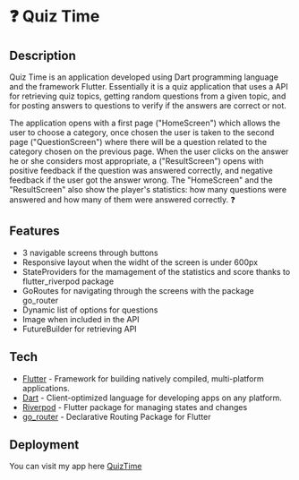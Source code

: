 # :question: Quiz Time
## Description

Quiz Time is an application developed using Dart programming language and the framework Flutter.
Essentially it is a quiz application that uses a API for retrieving quiz topics, getting random questions from a given topic, and for posting answers to questions to verify if the answers are correct or not.

The application opens with a first page ("HomeScreen") which allows the user to choose a category, once chosen the user is taken to the second page ("QuestionScreen") where there will be a question related to the category chosen on the previous page. When the user clicks on the answer he or she considers most appropriate, a ("ResultScreen") opens with positive feedback if the question was answered correctly, and negative feedback if the user got the answer wrong. The "HomeScreen" and the "ResultScreen" also show the player's statistics: how many questions were answered and how many of them were answered correctly.
:question:

## Features

- 3 navigable screens through buttons
- Responsive layout when the widht of the screen is under 600px
- StateProviders for the mamagement of the statistics and score thanks to flutter_riverpod package
- GoRoutes for navigating through the screens with the package go_router
- Dynamic list of options for questions
- Image when included in the API
- FutureBuilder for retrieving API

## Tech

- [Flutter](https://flutter.dev/) - Framework for building natively compiled, multi-platform applications.
- [Dart](https://dart.dev/) - Client-optimized language for developing apps on any platform.
- [Riverpod](https://riverpod.dev/) -  Flutter package for managing states and changes
- [go_router](https://pub.dev/packages/go_router) - Declarative Routing Package for Flutter

## Deployment

You can visit my app here [QuizTime](https://giorgiagiro.github.io/quizTime/#/)
